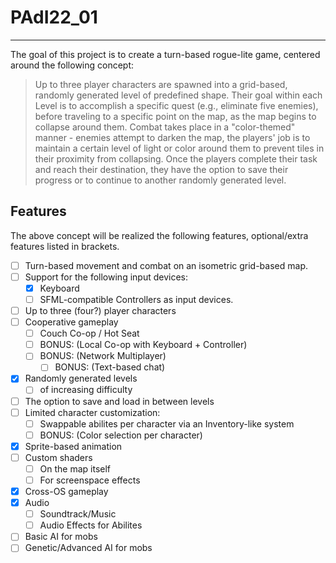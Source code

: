 # PAdI22_01

---

The goal of this project is to create a turn-based rogue-lite game, centered around the following concept:

> Up to three player characters are spawned into a grid-based, randomly generated level of predefined shape.
> Their goal within each Level is to accomplish a specific quest (e.g., eliminate five enemies), before traveling to a specific point on the map, as the map begins to collapse around them.
> Combat takes place in a "color-themed" manner - enemies attempt to darken the map, the players' job is to maintain a certain level of light or color around them to prevent tiles in their proximity from collapsing.
> Once the players complete their task and reach their destination, they have the option to save their progress or to continue to another randomly generated level. 

## Features

The above concept will be realized the following features, optional/extra features listed in brackets.

 - [ ] Turn-based movement and combat on an isometric grid-based map.
 - [ ] Support for the following input devices:
   - [x] Keyboard
   - [ ] SFML-compatible Controllers as input devices.
 - [ ] Up to three (four?) player characters
 - [ ] Cooperative gameplay
   - [ ] Couch Co-op / Hot Seat
   - [ ] BONUS: (Local Co-op with Keyboard + Controller)
   - [ ] BONUS: (Network Multiplayer)
     - [ ] BONUS: (Text-based chat)
 - [x] Randomly generated levels
   - [ ] of increasing difficulty
 - [ ] The option to save and load in between levels
 - [ ] Limited character customization:
   - [ ] Swappable abilites per character via an Inventory-like system
   - [ ] BONUS: (Color selection per character)
 - [x] Sprite-based animation
 - [ ] Custom shaders
   - [ ] On the map itself
   - [ ] For screenspace effects
 - [x] Cross-OS gameplay
 - [x] Audio
   - [ ] Soundtrack/Music
   - [ ] Audio Effects for Abilites
 - [ ] Basic AI for mobs
 - [ ] Genetic/Advanced AI for mobs